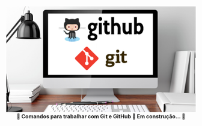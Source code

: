 <h4 align="center"> 
	<img alt="Guia Git e GitHub" src="images/github-git.png" width="750"><br />
	🚧 Comandos para trabalhar com Git e GitHub 🚀 Em construção...  🚧
</h4>